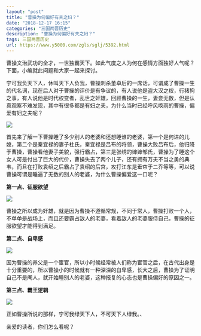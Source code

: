 ```yaml
---
layout: "post"
title: "曹操为何偏好有夫之妇？"
date: "2018-12-17 16:15"
categories: "三国两晋历史"
description: "曹操为何偏好有夫之妇？"
tags: 三国两晋历史
url: https://www.y5000.com/zgls/sglj/5392.html
---
```






曹操文治武功的全才，一世独霸天下。如此气度之人为何在感情方面独好人气呢？下面，小编就此问题和大家一起来探讨。

宁可我负天下人，休叫天下人负我，曹操刺杀董卓后的一席话，可谓成了曹操一生的代名词，现在后人对于曹操的评价是有争议的，有人说他是盗大汉之权，行猪狗之事，有人说他是时代权变者，乱世之奸雄，回顾曹操的一生，妻妾无数，但是认真观察不难发现，其中有很多都是有妇之夫，为什么当时已经呼风唤雨的曹操，偏爱有妇之夫呢？

![](https://img.y5000.com/uploads/allimg/161117/13444W148-0.jpg)

首先来了解一下曹操睡了多少别人的老婆和还想睡谁的老婆，第一个是何进的儿媳，第二个是秦宜禄的妻子杜氏，秦宜禄是吕布的将领，曹操大败吕布后，他归降于曹操，曹操看他妻子美貌，强行霸占，第三是张绣的婶婶邹氏，曹操为了睡这个女人可是付出了巨大的代价，曹操失去了两个儿子，还有拥有万夫不当之勇的典韦，而且在打败袁绍之后霸占了袁绍的后宫，攻打江东是垂帘于二乔等等，可以说曹操可谓是睡遍了无数的别人的老婆，为什么曹操偏爱这一口呢？

**第一点、征服欲望**

![](https://img.y5000.com/uploads/allimg/161117/13444V547-1.jpg)

曹操之所以成为奸雄，就是因为曹操不遵循常规，不同于常人，曹操打败一个人，不单单是战场上，而且还要霸占敌人的老婆，看着敌人的老婆服侍自己，曹操的征服欲望才能得到满足。

**第二点、自卑感**

![](https://img.y5000.com/uploads/allimg/161117/13444T560-2.jpg)

因为曹操的养父是一个宦官，所以小时候经常被人们称为宦官之后，在古代出身是十分重要的，所以曹操小的时候就有一种深深的自卑感，长大之后，曹操为了证明自己不是阉人，就开始睡别人的老婆，这种报复的心态也是曹操偏好的原因之一。

**第三点、霸王逻辑**

![](https://img.y5000.com/uploads/allimg/161117/13444S929-3.jpg)

正如曹操所说的那样，宁可我绿天下人，不可天下人绿我。、

亲爱的读者，你们怎么看呢？

